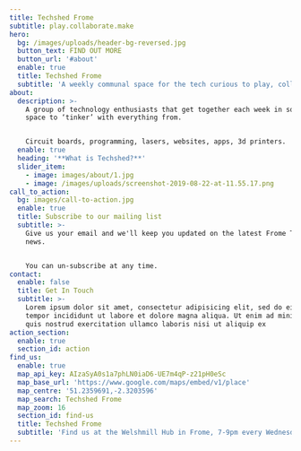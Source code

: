 ```yaml
---
title: Techshed Frome
subtitle: play.collaborate.make
hero:
  bg: /images/uploads/header-bg-reversed.jpg
  button_text: FIND OUT MORE
  button_url: '#about'
  enable: true
  title: Techshed Frome
  subtitle: 'A weekly communal space for the tech curious to play, collaborate and make.'
about:
  description: >-
    A group of technology enthusiasts that get together each week in social
    space to ‘tinker’ with everything from.


    Circuit boards, programming, lasers, websites, apps, 3d printers.
  enable: true
  heading: '**What is Techshed?**'
  slider_item:
    - image: images/about/1.jpg
    - image: /images/uploads/screenshot-2019-08-22-at-11.55.17.png
call_to_action:
  bg: images/call-to-action.jpg
  enable: true
  title: Subscribe to our mailing list
  subtitle: >-
    Give us your email and we'll keep you updated on the latest Frome Tech Shed
    news. 


    You can un-subscribe at any time.
contact:
  enable: false
  title: Get In Touch
  subtitle: >-
    Lorem ipsum dolor sit amet, consectetur adipisicing elit, sed do eiusmod
    tempor incididunt ut labore et dolore magna aliqua. Ut enim ad minim veniam,
    quis nostrud exercitation ullamco laboris nisi ut aliquip ex
action_section:
  enable: true
  section_id: action
find_us:
  enable: true
  map_api_key: AIzaSyA0s1a7phLN0iaD6-UE7m4qP-z21pH0eSc
  map_base_url: 'https://www.google.com/maps/embed/v1/place'
  map_centre: '51.2359691,-2.3203596'
  map_search: Techshed Frome
  map_zoom: 16
  section_id: find-us
  title: Techshed Frome
  subtitle: 'Find us at the Welshmill Hub in Frome, 7-9pm every Wednesday evening'
---
```


